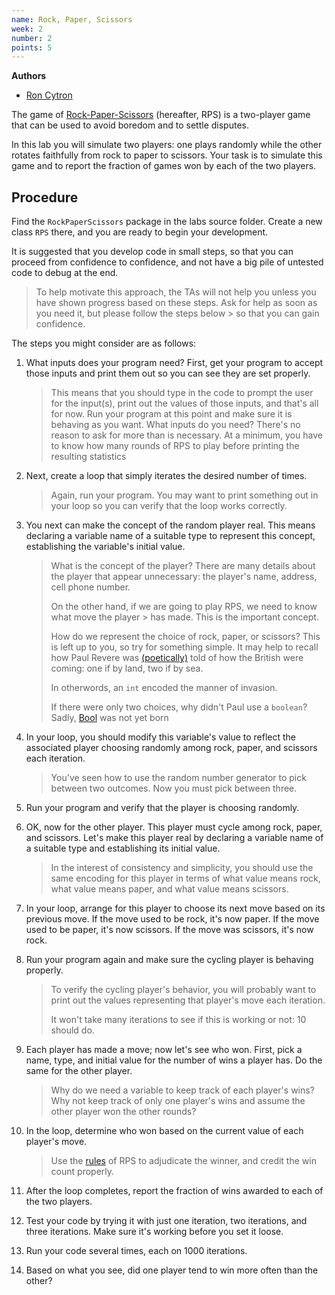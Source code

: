 ```yaml
---
name: Rock, Paper, Scissors
week: 2
number: 2
points: 5
---
```


**Authors**

* [Ron Cytron](http://www.cs.wustl.edu/~cytron/)

The game of [Rock-Paper-Scissors](https://en.wikipedia.org/wiki/Rock-paper-scissors "RPS wiki") (hereafter, RPS) is a two-player game that can be used to avoid boredom and to settle disputes.

In this lab you will simulate two players: one plays randomly while
the other rotates faithfully from rock to paper to scissors. Your task is
to simulate this game and to report the fraction of games won by
each of the two players.

## Procedure
Find the `RockPaperScissors` package in the labs source folder.
Create a new class `RPS` there, and you are ready to begin your development.

It is suggested that you develop code in small steps, so that you can proceed from confidence to confidence, and not have a big pile of untested code to debug at the end.

> To help motivate this approach, the TAs will not help you unless you have shown progress based on these steps. Ask for help as soon as you need it, but please follow the steps below > so that you can gain confidence.

The steps you might consider are as follows:

1. What inputs does your program need? First, get your program to accept those inputs and print them out so you can see they are set properly.

	> This means that you should type in the code to prompt the user for the input(s), print out the values of those inputs, and that\'s all for now. Run your program at this point
	> and make sure it is behaving as you want.
	> What inputs do you need? There\'s no reason to ask for more than is necessary. At a minimum, you have to know how many rounds of RPS to play before printing the resulting
	> statistics

2. Next, create a loop that simply iterates the desired number of times.

	> Again, run your program. You may want to print something out in your loop so you can
	> verify that the loop works correctly.

3. You next can make the concept of the random player real. This means declaring a variable name of a suitable type to represent this concept, establishing the variable\'s initial value.

	> What is the concept of the player? There are many details about the
	> player that appear unnecessary: the player\'s name, address, cell phone number.
	>
	> On the other hand, if we are going to play RPS, we need to know what move the player > has made. This is the important concept.
	>
	> How do we represent the choice of rock, paper, or scissors?
	> This is left up to you, so try for something simple. It may help to recall how Paul
	> Revere was [(poetically)](http://www.nationalcenter.org/PaulRevere%27sRide.html "The > Midnight Ride of Paul Revere") told of how the British were coming: one if by land,
	> two if by sea.
	>
	> In otherwords, an `int` encoded the manner of invasion.
	>
	> If there were only two choices, why didn\'t Paul use a `boolean`?
	> Sadly, [Bool](https://en.wikipedia.org/wiki/George_Boole "George Boole wiki")
	> was not yet born

4. In your loop, you should modify this variable\'s value to reflect the associated player choosing randomly among rock, paper, and scissors each iteration.

	> You\'ve seen how to use the random number generator to pick between two outcomes.
	> Now you must pick between three.

5. Run your program and verify that the player is choosing randomly.

6. OK, now for the other player. This player must cycle among rock, paper, and scissors. Let\'s make this player real by declaring a variable name of a suitable type and establishing its initial value.

	> In the interest of consistency and simplicity, you should use the same
	> encoding for this player in terms of what value means rock, what value means
	> paper, and what value means scissors.

7. In your loop, arrange for this player to choose its next move based on its previous move. If the move used to be rock, it\'s now paper. If the move used to be paper, it\'s now scissors. If the move was scissors, it\'s now rock.

8. Run your program again and make sure the cycling player is behaving properly.

	> To verify the cycling player\'s behavior, you will probably want to print out
	> the values representing that player\'s move each iteration.
	>
	> It won\'t take many iterations to see if this is working or not: 10 should do.

9. Each player has made a move; now let\'s see who won. First, pick a name, type, and initial value for the number of wins a player has. Do the same for the other player.

	> Why do we need a variable to keep track of each player\'s wins?
	> Why not keep track of only one player\'s wins and assume the other player won the
	> other rounds?

10. In the loop, determine who won based on the current value of each player\'s move.

	> Use the [rules](https://en.wikipedia.org/wiki/Rock-paper-scissors#Game_play "RPS Wiki")
	> of RPS to adjudicate the winner,
	> and credit the win count properly.

11. After the loop completes, report the fraction of wins awarded to each of the two players.

12. Test your code by trying it with just one iteration, two iterations, and three iterations. Make sure it\'s working before you set it loose.

13. Run your code several times, each on 1000 iterations.

14. Based on what you see, did one player tend to win more often than the other?

